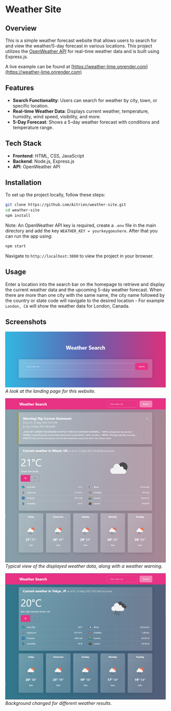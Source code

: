 # Weather Site

## Overview

This is a simple weather forecast website that allows users to search for and view the weather/5-day forecast in various locations. This project utilizes the [OpenWeather API](https://openweathermap.org/) for real-time weather data and is built using Express.js.

A live example can be found at [https://weather-lime.onrender.com](https://weather-lime.onrender.com)

## Features

- **Search Functionality**: Users can search for weather by city, town, or specific location.
- **Real-time Weather Data**: Displays current weather, temperature, humidity, wind speed, visibility, and more.
- **5-Day Forecast**: Shows a 5-day weather forecast with conditions and temperature range.

## Tech Stack

- **Frontend**: HTML, CSS, JavaScript
- **Backend**: Node.js, Express.js
- **API**: OpenWeather API

## Installation

To set up the project locally, follow these steps:

```bash
git clone https://github.com/Aitrien/weather-site.git
cd weather-site
npm install
```
Note: An OpenWeather API key is required, create a `.env` file in the main directory and add the key `WEATHER_KEY = yourkeygoeshere`. After that you can run the app using:
```bash
npm start
```
Navigate to `http://localhost:3000` to view the project in your browser.

## Usage

Enter a location into the search bar on the homepage to retrieve and display the current weather data and the upcoming 5-day weather forecast. When there are more than one city with the same name, the city name followed by the country or state code will navigate to the desired location - For example `London, CA` will show the weather data for London, Canada.

## Screenshots 

![Alt text for screenshot](/images/home-page.png)
*A look at the landing page for this website.*

![Alt text for screenshot](/images/full-weather-page.png)
*Typical view of the displayed weather data, along with a weather warning.*

![Alt text for screenshot](/images/rainy-page.png)
*Background changed for different weather results.*

